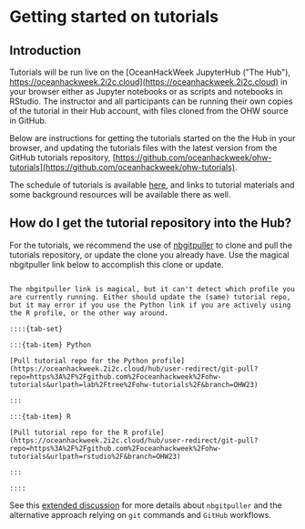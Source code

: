 # Getting started on tutorials

## Introduction

Tutorials will be run live on the [OceanHackWeek JupyterHub ("The Hub"), https://oceanhackweek.2i2c.cloud](https://oceanhackweek.2i2c.cloud) in your browser either as Jupyter notebooks or as scripts and notebooks in RStudio. The instructor and all participants can be running their own copies of the tutorial in their Hub account, with files cloned from the OHW source in GitHub.

Below are instructions for getting the tutorials started on the the Hub in your browser, and updating the tutorials files with the latest version from the GitHub tutorials repository, [https://github.com/oceanhackweek/ohw-tutorials](https://github.com/oceanhackweek/ohw-tutorials).

The schedule of tutorials is available [here](../../ohw23/schedule.md), and links to tutorial materials and some background resources will be available there as well.

## How do I get the tutorial repository into the Hub?

For the tutorials, we recommend the use of [nbgitpuller](https://jupyterhub.github.io/nbgitpuller/) to clone and pull the tutorials repository, or update the clone you already have. Use the magical nbgitpuller link below to accomplish this clone or update.

```{admonition} Pull tutorial repo via the magic of nbgitpuller

The nbgitpuller link is magical, but it can't detect which profile you are currently running. Either should update the (same) tutorial repo, but it may error if you use the Python link if you are actively using the R profile, or the other way around.

::::{tab-set}

:::{tab-item} Python

[Pull tutorial repo for the Python profile](https://oceanhackweek.2i2c.cloud/hub/user-redirect/git-pull?repo=https%3A%2F%2Fgithub.com%2Foceanhackweek%2Fohw-tutorials&urlpath=lab%2Ftree%2Fohw-tutorials%2F&branch=OHW23)

:::

:::{tab-item} R

[Pull tutorial repo for the R profile](https://oceanhackweek.2i2c.cloud/hub/user-redirect/git-pull?repo=https%3A%2F%2Fgithub.com%2Foceanhackweek%2Fohw-tutorials&urlpath=rstudio%2F&branch=OHW23)

:::

::::

```

See this [extended discussion](../resources/prep/jupyterhub.html#how-do-i-get-the-tutorial-repository) for more details about `nbgitpuller` and the alternative approach relying on `git` commands and `GitHub` workflows.
